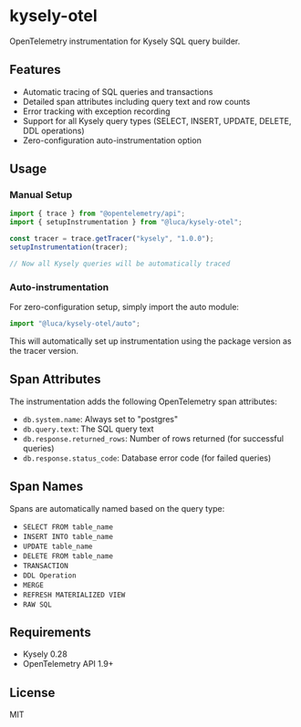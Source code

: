 # kysely-otel

OpenTelemetry instrumentation for Kysely SQL query builder.

## Features

- Automatic tracing of SQL queries and transactions
- Detailed span attributes including query text and row counts
- Error tracking with exception recording
- Support for all Kysely query types (SELECT, INSERT, UPDATE, DELETE, DDL
  operations)
- Zero-configuration auto-instrumentation option

## Usage

### Manual Setup

```typescript
import { trace } from "@opentelemetry/api";
import { setupInstrumentation } from "@luca/kysely-otel";

const tracer = trace.getTracer("kysely", "1.0.0");
setupInstrumentation(tracer);

// Now all Kysely queries will be automatically traced
```

### Auto-instrumentation

For zero-configuration setup, simply import the auto module:

```typescript
import "@luca/kysely-otel/auto";
```

This will automatically set up instrumentation using the package version as the
tracer version.

## Span Attributes

The instrumentation adds the following OpenTelemetry span attributes:

- `db.system.name`: Always set to "postgres"
- `db.query.text`: The SQL query text
- `db.response.returned_rows`: Number of rows returned (for successful queries)
- `db.response.status_code`: Database error code (for failed queries)

## Span Names

Spans are automatically named based on the query type:

- `SELECT FROM table_name`
- `INSERT INTO table_name`
- `UPDATE table_name`
- `DELETE FROM table_name`
- `TRANSACTION`
- `DDL Operation`
- `MERGE`
- `REFRESH MATERIALIZED VIEW`
- `RAW SQL`

## Requirements

- Kysely 0.28
- OpenTelemetry API 1.9+

## License

MIT

